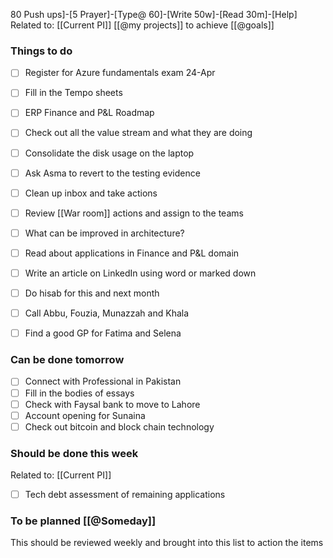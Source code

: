 80 Push ups]-[5 Prayer]-[Type@ 60]-[Write 50w]-[Read 30m]-[Help] 
Related to: [[Current PI]]  [[@my projects]] to achieve [[@goals]]

### Things to do 
- [ ] Register for Azure fundamentals exam 24-Apr

- [ ] Fill in the Tempo sheets
- [ ] ERP Finance and P&L Roadmap
- [ ] Check out all the value stream and what they are doing
- [ ] Consolidate the disk usage on the laptop
- [ ] Ask Asma to revert to the testing evidence
- [ ] Clean up inbox and take actions 
- [ ] Review [[War room]] actions and assign to the teams
- [ ] What can be improved in architecture?
- [ ] Read about applications in Finance and P&L domain

- [ ] Write an article on LinkedIn using word or marked down
- [ ] Do hisab for this and next month
- [ ] Call Abbu, Fouzia, Munazzah and Khala
- [ ] Find a good GP for Fatima and Selena 
	
### Can be done tomorrow 
- [ ] Connect with Professional in Pakistan
- [ ] Fill in the bodies of essays 
- [ ] Check with Faysal bank to move to Lahore
- [ ] Account opening for Sunaina
- [ ] Check out bitcoin and block chain technology

### Should be done this week
Related to: [[Current PI]]
- [ ] Tech debt assessment of remaining applications

### To be planned [[@Someday]]
This should be reviewed weekly and brought into this list to action the items
